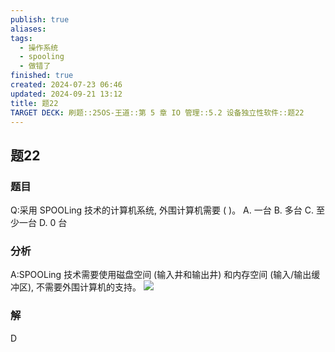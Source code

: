 ```yaml
---
publish: true
aliases: 
tags:
  - 操作系统
  - spooling
  - 做错了
finished: true
created: 2024-07-23 06:46
updated: 2024-09-21 13:12
title: 题22
TARGET DECK: 刷题::25OS-王道::第 5 章 IO 管理::5.2 设备独立性软件::题22
---
```


## 题22
### 题目
Q:采用 SPOOLing 技术的计算机系统, 外围计算机需要 ( )。
A. 一台 B. 多台 C. 至少一台 D. 0 台
### 分析
A:SPOOLing 技术需要使用磁盘空间 (输入井和输出井) 和内存空间 (输入/输出缓冲区), 不需要外围计算机的支持。
![](https://img.hwenyi.live/202408112108928.webp)
### 解
D
